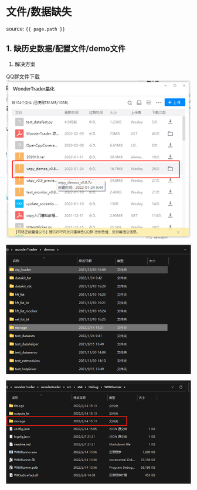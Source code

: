 # 文件/数据缺失

source: `{{ page.path }}`

## 1. 缺历史数据/配置文件/demo文件

1. 解决方案

QQ群文件下载
![img](../assets/images/../../../../assets/images/wt/nullptr_007.png)

![img](../assets/images/../../../../assets/images/wt/nullptr_008.png)

![img](../assets/images/../../../../assets/images/wt/nullptr_009.png)